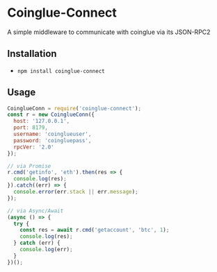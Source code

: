 # Coinglue-Connect

A simple middleware to communicate with coinglue via its JSON-RPC2

## Installation
- `npm install coinglue-connect`

## Usage

```js
CoinglueConn = require('coinglue-connect');
const r = new CoinglueConn({
  host: '127.0.0.1',
  port: 8179,
  username: 'coinglueuser',
  password: 'coingluepass',
  rpcVer: '2.0'
});

// via Promise
r.cmd('getinfo', 'eth').then(res => {
  console.log(res);
}).catch((err) => {
  console.error(err.stack || err.message);
});

// via Async/Await
(async () => {
  try {
    const res = await r.cmd('getaccount', 'btc', 1);
    console.log(res);
  } catch (err) {
    console.log(err);
  }
})();


```